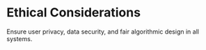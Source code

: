 # Ethical Considerations
Ensure user privacy, data security, and fair algorithmic design in all systems.
